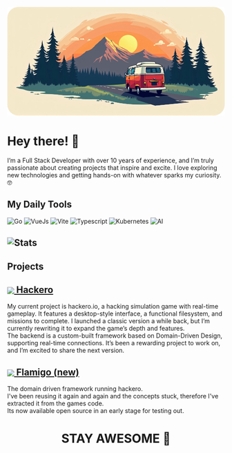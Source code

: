 ![Cover](./cover.webp)
# Hey there! 👋

I’m a Full Stack Developer with over 10 years of experience, and I’m truly passionate about creating projects that inspire and excite. I love exploring new technologies and getting hands-on with whatever sparks my curiosity. 🤓

## My Daily Tools
![Go](https://img.shields.io/badge/-Go-00ADD8?style=for-the-badge&logo=go&logoColor=white)
![VueJs](https://img.shields.io/badge/-VueJS-42b883?style=for-the-badge&logo=vue.js&logoColor=white)
![Vite](https://img.shields.io/badge/-Vite-3d1663?style=for-the-badge&logo=vite&logoColor=white)
![Typescript](https://img.shields.io/badge/-TypeScript-007ACC?style=for-the-badge&logo=typescript&logoColor=white)
![Kubernetes](https://img.shields.io/badge/-Kubernetes-326CE5?style=for-the-badge&logo=kubernetes&logoColor=white)
![AI](https://img.shields.io/badge/-Artifical_Intelligence-grey?style=for-the-badge&logoColor=white)

![Stats](https://github-readme-stats.vercel.app/api/top-langs/?username=AmberByte&langs_count=8&layout=compact&theme=dracula&hide_border=true&border_radius=15&hide=CSS,Java)
---

## Projects
<a href="https://hackero.io/"><h2 valign="middle"><img align="center" height="50" src="https://hackero.io/favicon.svg"> Hackero</h2></a>
  My current project is hackero.io, a hacking simulation game with real-time gameplay. It features a desktop-style interface, a functional filesystem, and missions to complete. I launched a classic version a while back, but I’m currently rewriting it to expand the game’s depth and features.  
  The backend is a custom-built framework based on Domain-Driven Design, supporting real-time connections. It’s been a rewarding project to work on, and I’m excited to share the next version.

<a href="https://flamigo.amberbyte.dev/"><h2 valign="middle"><img align="center" height="50" src="https://flamigo.amberbyte.dev/logo-simple.svg"> Flamigo (new)</h2></a>
  The domain driven framework running hackero.  
  I've been reusing it again and again and the concepts stuck, therefore I've extracted it from the games code.  
  Its now available open source in an early stage for testing out.  



<h1 align="center">STAY AWESOME 🎉</h1>
